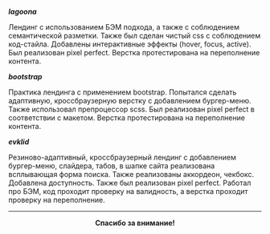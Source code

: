 ___lagoona___


Лендинг с использованием БЭМ подхода, а также с соблюдением семантической разметки.
Также был сделан чистый css с соблюдением код-стайла.
Добавлены интерактивные эффекты (hover, focus, active).
Был реализован pixel perfect.
Верстка протестирована на переполнение контента.

___bootstrap___


Практика лендинга с применением bootstrap.
Попытался сделать адаптивную, кроссбраузерную верстку с добавлением бургер-меню.
Также использовал препроцессор scss.
Был реализован pixel perfect в соответствии с макетом.
Верстка протестирована на переполнение контента.

___evklid___


Резиново-адаптивный, кроссбраузерный лендинг с добавлением бургер-меню, слайдера, табов, в шапке сайта реализована всплывающая форма поиска.
Также реализованы аккордеон, чекбокс.
Добавлена доступность.
Также был реализован pixel perfect.
Работал про БЭМ, код проходит проверку на валидность, а верстка проходит проверку на переполнение.

---
<div style="text-align:center"> 
<strong >
Спасибо за внимание!
</strong>
</div>